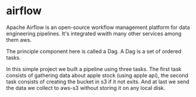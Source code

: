 # airflow


Apache Airflow is an open-source workflow management platform for data engineering pipelines. It's integrated wwith many other services among them aws.

The principle component here is called a Dag. A Dag is a set of  ordered tasks. 

In this simple project we built a pipeline using three tasks. The first task consists of gathering data about apple stock (using apple api), the second task consists of creating the bucket in s3 if it not exits. And at last we send the data we collect to aws-s3 without storing it on any local disk.
